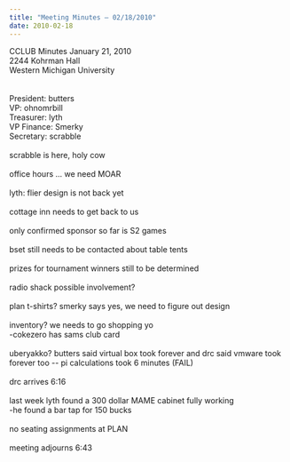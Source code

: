 ```yaml
---
title: "Meeting Minutes – 02/18/2010"
date: 2010-02-18
---
```

CCLUB Minutes January 21, 2010<br />
2244 Kohrman Hall<br />
Western Michigan University<br />
<br />
<br />
President: butters<br />
VP: ohnomrbill<br />
Treasurer: lyth<br />
VP Finance: Smerky<br />
Secretary: scrabble<br />
<br />
scrabble is here, holy cow<br />
<br />
office hours ... we need MOAR<br />
<br />
lyth: flier design is not back yet<br />
<br />
cottage inn needs to get back to us<br />
<br />
only confirmed sponsor so far is S2 games<br />
<br />
bset still needs to be contacted about table tents<br />
<br />
prizes for tournament winners still to be determined<br />
<br />
radio shack possible involvement?<br />
<br />
plan t-shirts?  smerky says yes, we need to figure out design<br />
<br />
inventory?  we needs to go shopping yo<br />
    -cokezero has sams club card<br />
<br />
uberyakko?  butters said virtual box took forever and drc said vmware took forever too -- pi calculations took 6 minutes (FAIL)<br />
<br />
drc arrives 6:16<br />
<br />
last week lyth found a 300 dollar MAME cabinet fully working<br />
    -he found a bar tap for 150 bucks<br />
<br />
no seating assignments at PLAN<br />
<br />
meeting adjourns 6:43